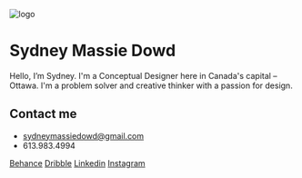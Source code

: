 ![logo](image/logo.svg)

# Sydney Massie Dowd

Hello, I’m Sydney. I'm a Conceptual Designer here in Canada's capital – Ottawa.  I'm a problem solver and creative thinker with a passion for design. 

## Contact me

- sydneymassiedowd@gmail.com
- 613.983.4994

[Behance](https://www.behance.net/SydneyDowd)
[Dribble](https://dribbble.com/sydneydowd)
[Linkedin](https://www.linkedin.com/pub/sydney-dowd/77/239/159)
[Instagram](https://instagram.com/sydney.dowd)
